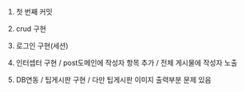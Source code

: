 1. 첫 번째 커밋

2. crud 구현

3. 로그인 구현(세션)

4. 인터셉터 구현 / post도메인에 작성자 항목 추가 / 전체 게시물에 작성자 노출

5. DB연동 / 팁게시판 구현 / 다만 팁게시판 이미지 출력부분 문제 있음
